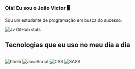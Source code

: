 ### Olá! Eu sou o João Victor 🖥️
Sou um  estudante de programação em busca do sucesso.

![Jv GitHub stats](https://github-readme-stats.vercel.app/api?username=jvhtml&show_icons=true&theme=dracula)

## Tecnologias que eu uso no meu dia a dia

<div style= "display: inline_block"><br/>
<img aling="center" alt="html5" src="https://img.shields.io/badge/HTML5-E34F26?style=for-the-badge&logo=html5&logoColor=white"
/>
<img aling="center" alt="JavaScript" src="https://img.shields.io/badge/JavaScript-F7DF1E?style=for-the-badge&logo=javascript&logoColor=black"
/>
<img aling="center" alt="CSS" src="https://img.shields.io/badge/CSS3-1572B6?style=for-the-badge&logo=css3&logoColor=white"
/>
<img aling="center" alt="SASS" src="https://img.shields.io/badge/Sass-CC6699?style=for-the-badge&logo=sass&logoColor=white"
/>
</div>
